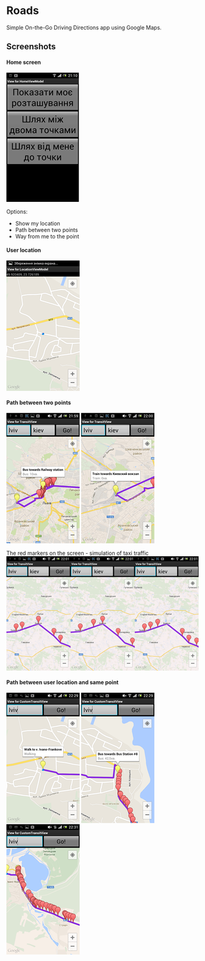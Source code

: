 # Roads
Simple On-the-Go Driving Directions app using Google Maps.

## Screenshots
#### Home screen

[![Screen Shot](https://raw.githubusercontent.com/KDet/Roads/master/images/Home.png)](https://github.com/KDet/Roads)

Options:
* Show my location
* Path between two points
* Way from me to the point


#### User location
[![Screen Shot](https://raw.githubusercontent.com/KDet/Roads/master/images/UserLocation.png)](https://github.com/KDet/Roads)

#### Path between two points

[![Screen Shot](https://raw.githubusercontent.com/KDet/Roads/master/images/2DotsWay1.png)](https://github.com/KDet/Roads)
[![Screen Shot](https://raw.githubusercontent.com/KDet/Roads/master/images/2DotsWay2.png)](https://github.com/KDet/Roads)

The red markers on the screen - simulation of taxi traffic
[![Screen Shot](https://raw.githubusercontent.com/KDet/Roads/master/images/2DotsWayMovement.png)](https://github.com/KDet/Roads)

#### Path between user location and same point
[![Screen Shot](https://raw.githubusercontent.com/KDet/Roads/master/images/CurentDotWay1.png)](https://github.com/KDet/Roads)
[![Screen Shot](https://raw.githubusercontent.com/KDet/Roads/master/images/CurentDotWay2.png)](https://github.com/KDet/Roads)
[![Screen Shot](https://raw.githubusercontent.com/KDet/Roads/master/images/CurentDotWay3.png)](https://github.com/KDet/Roads)
